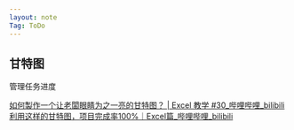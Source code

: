 ```yaml
---
layout: note
Tag: ToDo
---
```


## 甘特图

管理任务进度

[如何製作一个让老闆眼睛为之一亮的甘特图？ | Excel 教学 #30\_哔哩哔哩\_bilibili](https://www.bilibili.com/video/BV1wJ41137Gb?spm_id_from=333.1007.top_right_bar_window_history.content.click)
[利用这样的甘特图，项目完成率100%｜Excel篇\_哔哩哔哩\_bilibili](https://www.bilibili.com/video/BV1rm4y1D7Bc?spm_id_from=333.788.top_right_bar_window_history.content.click)

